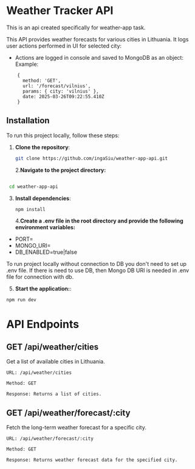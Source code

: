 # Weather Tracker API

This is an api created specifically for weather-app task.

This API provides weather forecasts for various cities in Lithuania.
It logs user actions performed in UI for selected city:

- Actions are logged in console and saved to MongoDB as an object:
  Example:

```
    {
      method: 'GET',
      url: '/forecast/vilnius',
      params: { city: 'vilnius' },
      date: 2025-03-26T09:22:55.410Z
    }
```

## Installation

To run this project locally, follow these steps:

1. **Clone the repository**:
   ```bash
   git clone https://github.com/ingaSiu/weather-app-api.git
   ```
   2.**Navigate to the project directory:**
   ```

```bash
 cd weather-app-api
```

3. **Install dependencies**:
   ```bash
   npm install
   ```
   4.**Create a .env file in the root directory and provide the following environment variables:**

- PORT=<your-desired-port-number>
- MONGO_URI=<your-mongodb-connection-string>
- DB_ENABLED=true|false

To run project locally without connection to DB you don't need to set up .env file. 
If there is need to use DB, then Mongo DB URI is needed in .env file for connection with db.

5.  **Start the application:**:

```bash
npm run dev
```

# API Endpoints

## GET /api/weather/cities

Get a list of available cities in Lithuania.

    URL: /api/weather/cities

    Method: GET

    Response: Returns a list of cities.

## GET /api/weather/forecast/:city

Fetch the long-term weather forecast for a specific city.

    URL: /api/weather/forecast/:city

    Method: GET

    Response: Returns weather forecast data for the specified city.
